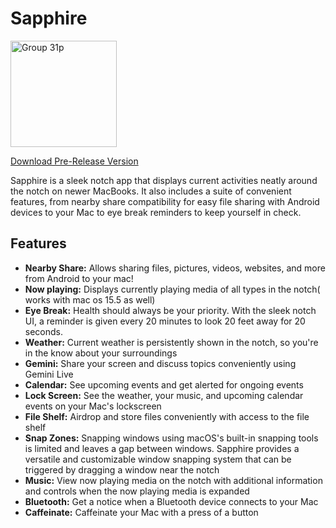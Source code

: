 # Sapphire

<img width="170" height="170" alt="Group 31p" src="https://github.com/user-attachments/assets/b68ccfe0-2d8e-4eb6-bf23-1296caf6f924" />

[Download Pre-Release Version](https://github.com/cshariq/Sapphire/releases/tag/Release)

Sapphire is a sleek notch app that displays current activities neatly around the notch on newer MacBooks. It also includes a suite of convenient features, from nearby share compatibility for easy file sharing with Android devices to your Mac to eye break reminders to keep yourself in check.

## Features
- **Nearby Share:**
  Allows sharing files, pictures, videos, websites, and more from Android to your mac!
- **Now playing:**
  Displays currently playing media of all types in the notch( works with mac os 15.5 as well)
- **Eye Break:**
  Health should always be your priority. With the sleek notch UI, a reminder is given every 20 minutes to look 20 feet away for 20 seconds.
- **Weather:**
  Current weather is persistently shown in the notch, so you're in the know about your surroundings
- **Gemini:**
  Share your screen and discuss topics conveniently using Gemini Live
- **Calendar:**
  See upcoming events and get alerted for ongoing events
- **Lock Screen:**
  See the weather, your music, and upcoming calendar events on your Mac's lockscreen
- **File Shelf:**
  Airdrop and store files conveniently with access to the file shelf
- **Snap Zones:**
  Snapping windows using macOS's built-in snapping tools is limited and leaves a gap between windows. Sapphire provides a versatile and customizable window snapping system that can be triggered by dragging a window near the notch
- **Music:**
  View now playing media on the notch with additional information and controls when the now playing media is expanded
- **Bluetooth:**
  Get a notice when a Bluetooth device connects to your Mac
- **Caffeinate:**
  Caffeinate your Mac with a press of a button
